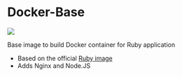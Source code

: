 # Docker-Base

[![](https://images.microbadger.com/badges/image/ledermann/base.svg)](https://microbadger.com/images/ledermann/base)

Base image to build Docker container for Ruby application

- Based on the official [Ruby image](https://hub.docker.com/_/ruby/)
- Adds Nginx and Node.JS
